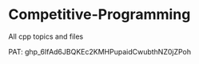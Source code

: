 # Competitive-Programming
All cpp topics and files





PAT:
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

